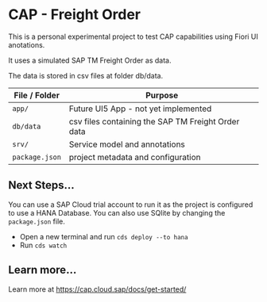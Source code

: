 # CAP - Freight Order

This is a personal experimental project to test CAP capabilities using Fiori UI anotations.

It uses a simulated SAP TM Freight Order as data.

The data is stored in csv files at folder db/data.

File / Folder | Purpose
---------|----------
`app/` | Future UI5 App - not yet implemented
`db/data` | csv files containing the SAP TM Freight Order data
`srv/` | Service model and annotations
`package.json` | project metadata and configuration


## Next Steps...

You can use a SAP Cloud trial account to run it as the project is configured to use a HANA Database. You can also use SQlite by changing the `package.json` file.

- Open a new terminal and run  `cds deploy --to hana`
- Run `cds watch`


## Learn more...

Learn more at https://cap.cloud.sap/docs/get-started/
